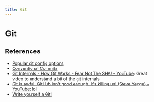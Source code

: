 ```yaml
---
title: Git
---
```


# Git

## References

* [Popular git config options](https://jvns.ca/blog/2024/02/16/popular-git-config-options/)
* [Conventional Commits](https://www.conventionalcommits.org/en/v1.0.0/)
* [Git Internals - How Git Works - Fear Not The SHA! - YouTube](https://www.youtube.com/watch?v=P6jD966jzlk&t=444s): Great video to understand a bit of the git internals
* [Git is awful. GitHub isn't good enough. It's killing us! (Steve Yegge) - YouTube](https://www.youtube.com/watch?v=EReooAZoMO0): lol
* [Write yourself a Git!](https://wyag.thb.lt/)
